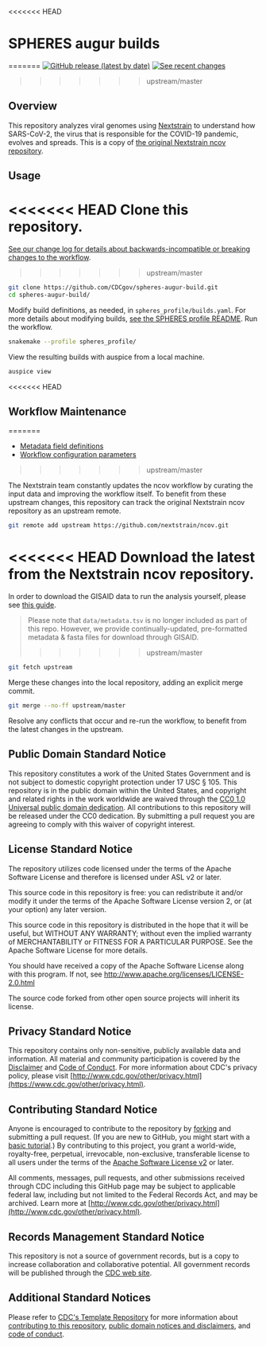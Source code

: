<<<<<<< HEAD
# SPHERES augur builds
=======
[![GitHub release (latest by date)](https://img.shields.io/github/v/release/nextstrain/ncov)](https://github.com/nextstrain/ncov/releases)
[![See recent changes](https://img.shields.io/badge/changelog-See%20recent%20changes-blue)](https://docs.nextstrain.org/projects/ncov/en/latest/reference/change_log.html)
>>>>>>> upstream/master

## Overview

This repository analyzes viral genomes using [Nextstrain](https://nextstrain.org) to understand how SARS-CoV-2, the virus that is responsible for the COVID-19 pandemic, evolves and spreads.
This is a copy of [the original Nextstrain ncov repository](https://github.com/nextstrain/ncov/).

## Usage

<<<<<<< HEAD
Clone this repository.
=======
[See our change log for details about backwards-incompatible or breaking changes to the workflow](https://docs.nextstrain.org/projects/ncov/en/latest/reference/change_log.html).
>>>>>>> upstream/master

```bash
git clone https://github.com/CDCgov/spheres-augur-build.git
cd spheres-augur-build/
```

Modify build definitions, as needed, in `spheres_profile/builds.yaml`.
For more details about modifying builds, [see the SPHERES profile README](spheres_profile/README.md).
Run the workflow.

```bash
snakemake --profile spheres_profile/
```

View the resulting builds with auspice from a local machine.

```bash
auspice view
```

<<<<<<< HEAD
## Workflow Maintenance
=======
  - [Metadata field definitions](https://docs.nextstrain.org/projects/ncov/en/latest/reference/metadata-fields.html)
  - [Workflow configuration parameters](https://docs.nextstrain.org/projects/ncov/en/latest/reference/configuration.html)
>>>>>>> upstream/master

The Nextstrain team constantly updates the ncov workflow by curating the input data and improving the workflow itself.
To benefit from these upstream changes, this repository can track the original Nextstrain ncov repository as an upstream remote.

```bash
git remote add upstream https://github.com/nextstrain/ncov.git
```

<<<<<<< HEAD
Download the latest from the Nextstrain ncov repository.
=======
In order to download the GISAID data to run the analysis yourself, please see [this guide](https://docs.nextstrain.org/projects/ncov/en/latest/analysis/data-prep.html).
> Please note that `data/metadata.tsv` is no longer included as part of this repo. However, we provide continually-updated, pre-formatted metadata & fasta files for download through GISAID.
>>>>>>> upstream/master

```bash
git fetch upstream
```

Merge these changes into the local repository, adding an explicit merge commit.


```bash
git merge --no-ff upstream/master
```

Resolve any conflicts that occur and re-run the workflow, to benefit from the latest changes in the upstream.

## Public Domain Standard Notice
This repository constitutes a work of the United States Government and is not
subject to domestic copyright protection under 17 USC § 105. This repository is in
the public domain within the United States, and copyright and related rights in
the work worldwide are waived through the [CC0 1.0 Universal public domain dedication](https://creativecommons.org/publicdomain/zero/1.0/).
All contributions to this repository will be released under the CC0 dedication. By
submitting a pull request you are agreeing to comply with this waiver of
copyright interest.


## License Standard Notice
The repository utilizes code licensed under the terms of the Apache Software
License and therefore is licensed under ASL v2 or later.

This source code in this repository is free: you can redistribute it and/or modify it under
the terms of the Apache Software License version 2, or (at your option) any
later version.

This source code in this repository is distributed in the hope that it will be useful, but WITHOUT ANY
WARRANTY; without even the implied warranty of MERCHANTABILITY or FITNESS FOR A
PARTICULAR PURPOSE. See the Apache Software License for more details.

You should have received a copy of the Apache Software License along with this
program. If not, see http://www.apache.org/licenses/LICENSE-2.0.html

The source code forked from other open source projects will inherit its license.

## Privacy Standard Notice
This repository contains only non-sensitive, publicly available data and
information. All material and community participation is covered by the
[Disclaimer](https://github.com/CDCgov/template/blob/master/DISCLAIMER.md)
and [Code of Conduct](https://github.com/CDCgov/template/blob/master/code-of-conduct.md).
For more information about CDC's privacy policy, please visit [http://www.cdc.gov/other/privacy.html](https://www.cdc.gov/other/privacy.html).

## Contributing Standard Notice
Anyone is encouraged to contribute to the repository by [forking](https://help.github.com/articles/fork-a-repo)
and submitting a pull request. (If you are new to GitHub, you might start with a
[basic tutorial](https://help.github.com/articles/set-up-git).) By contributing
to this project, you grant a world-wide, royalty-free, perpetual, irrevocable,
non-exclusive, transferable license to all users under the terms of the
[Apache Software License v2](http://www.apache.org/licenses/LICENSE-2.0.html) or
later.

All comments, messages, pull requests, and other submissions received through
CDC including this GitHub page may be subject to applicable federal law, including but not limited to the Federal Records Act, and may be archived. Learn more at [http://www.cdc.gov/other/privacy.html](http://www.cdc.gov/other/privacy.html).

## Records Management Standard Notice
This repository is not a source of government records, but is a copy to increase
collaboration and collaborative potential. All government records will be
published through the [CDC web site](http://www.cdc.gov).

## Additional Standard Notices
Please refer to [CDC's Template Repository](https://github.com/CDCgov/template)
for more information about [contributing to this repository](https://github.com/CDCgov/template/blob/master/CONTRIBUTING.md),
[public domain notices and disclaimers](https://github.com/CDCgov/template/blob/master/DISCLAIMER.md),
and [code of conduct](https://github.com/CDCgov/template/blob/master/code-of-conduct.md).
